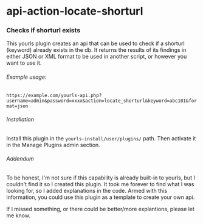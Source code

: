 # api-action-locate-shorturl
### Checks if shorturl exists

This yourls plugin creates an api that can be used to check if a shorturl (keyword) already exists in the db.  It returns the results of its findings in either JSON or XML format to be used in another script, or however you want to use it.

###### Example usage:
`https://example.com/yourls-api.php?username=admin&password=xxxx&action=locate_shorturl&keyword=abc101&format=json`

###### Installation

Install this plugin in the `yourls-install/user/plugins/` path.  Then activate it in the Manage Plugins admin section.

###### Addendum

To be honest, I'm not sure if this capability is already built-in to yourls, but I couldn't find it so I created this plugin.  It took me forever to find what I was looking for, so I added explanations in the code.  Armed with this information, you could use this plugin as a template to create your own api.

If I missed something, or there could be better/more explantions, please let me know.
